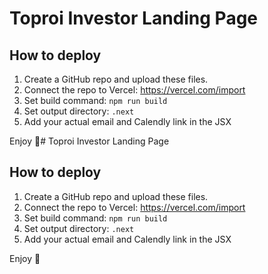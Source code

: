 # Toproi Investor Landing Page

## How to deploy

1. Create a GitHub repo and upload these files.
2. Connect the repo to Vercel: https://vercel.com/import
3. Set build command: `npm run build`
4. Set output directory: `.next`
5. Add your actual email and Calendly link in the JSX

Enjoy 🚀# Toproi Investor Landing Page

## How to deploy

1. Create a GitHub repo and upload these files.
2. Connect the repo to Vercel: https://vercel.com/import
3. Set build command: `npm run build`
4. Set output directory: `.next`
5. Add your actual email and Calendly link in the JSX

Enjoy 🚀
